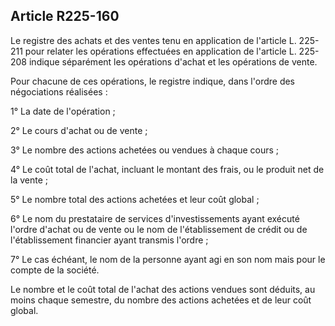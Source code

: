 Article R225-160
----
Le registre des achats et des ventes tenu en application de l'article L. 225-211
pour relater les opérations effectuées en application de l'article L. 225-208
indique séparément les opérations d'achat et les opérations de vente.

Pour chacune de ces opérations, le registre indique, dans l'ordre des
négociations réalisées :

1° La date de l'opération ;

2° Le cours d'achat ou de vente ;

3° Le nombre des actions achetées ou vendues à chaque cours ;

4° Le coût total de l'achat, incluant le montant des frais, ou le produit net de
la vente ;

5° Le nombre total des actions achetées et leur coût global ;

6° Le nom du prestataire de services d'investissements ayant exécuté l'ordre
d'achat ou de vente ou le nom de l'établissement de crédit ou de l'établissement
financier ayant transmis l'ordre ;

7° Le cas échéant, le nom de la personne ayant agi en son nom mais pour le
compte de la société.

Le nombre et le coût total de l'achat des actions vendues sont déduits, au moins
chaque semestre, du nombre des actions achetées et de leur coût global.
